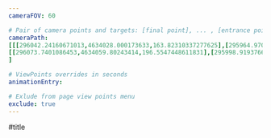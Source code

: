 ```yaml
---
cameraFOV: 60

# Pair of camera points and targets: [final point], ... , [entrance point]
cameraPath: 
[[[296042.24160671013,4634028.000173633,163.82310337277625],[295964.97084735223,4633950.327378622,87.83662798872214]],
[[296073.7401086453,4634059.80243414,196.5547448611831],[295998.9193766951,4633984.13185226,116.22045027836168]]
]

# ViewPoints overrides in seconds
animationEntry:

# Exlude from page view points menu
exclude: true
---
```


#title 

<html>
